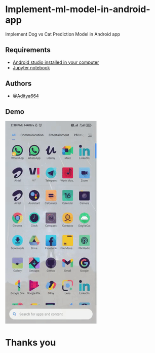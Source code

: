 
# Implement-ml-model-in-android-app

Implement Dog vs Cat Prediction Model in Android app


## Requirements

 - [Android studio installed in your computer](https://developer.android.com/studio/install)
 - [Jupyter notebook](https://www.anaconda.com/)

  
## Authors

- [@Aditya664](https://www.github.com/Aditya664)

  
## Demo

![til](https://raw.githubusercontent.com/Aditya664/Implement-ml-model-in-android-app/main/ezgif.com-gif-maker.gif)
# Thanks you
